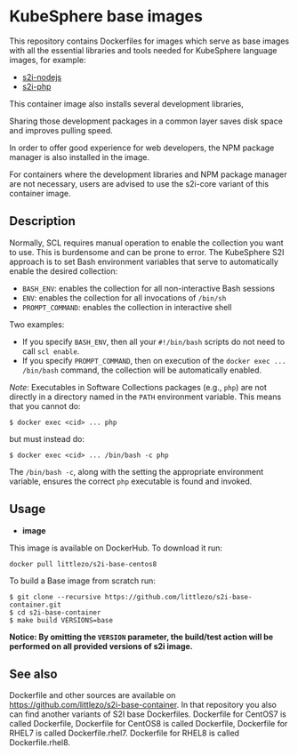 KubeSphere base images
========================================

This repository contains Dockerfiles for images which serve as base images with all the
essential libraries and tools needed for KubeSphere language images, for example:

* [s2i-nodejs](https://github.com/littlezo/s2i-nodejs-container)
* [s2i-php](https://github.com/littlezo/s2i-php-container)

This container image also installs several development libraries,

Sharing those development packages in a common layer saves disk space and
improves pulling speed.

In order to offer good experience for web developers, the NPM package manager
is also installed in the image.

For containers where the development libraries and NPM package manager are not
necessary, users are advised to use the s2i-core variant of this container image.


Description
-----------

Normally, SCL requires manual operation to enable the collection you want to use.
This is burdensome and can be prone to error.
The KubeSphere S2I approach is to set Bash environment variables that
serve to automatically enable the desired collection:

* `BASH_ENV`: enables the collection for all non-interactive Bash sessions
* `ENV`: enables the collection for all invocations of `/bin/sh`
* `PROMPT_COMMAND`: enables the collection in interactive shell

Two examples:
* If you specify `BASH_ENV`, then all your `#!/bin/bash` scripts
do not need to call `scl enable`.
* If you specify `PROMPT_COMMAND`, then on execution of the
`docker exec ... /bin/bash` command, the collection will be automatically enabled.

*Note*:
Executables in Software Collections packages (e.g., `php`)
are not directly in a directory named in the `PATH` environment variable.
This means that you cannot do:

    $ docker exec <cid> ... php

but must instead do:

    $ docker exec <cid> ... /bin/bash -c php

The `/bin/bash -c`, along with the setting the appropriate environment variable,
ensures the correct `php` executable is found and invoked.


Usage
------------------------

*  **image**

This image is available on DockerHub. To download it run:

```console
docker pull littlezo/s2i-base-centos8
```

To build a Base image from scratch run:

```
$ git clone --recursive https://github.com/littlezo/s2i-base-container.git
$ cd s2i-base-container
$ make build VERSIONS=base
```

**Notice: By omitting the `VERSION` parameter, the build/test action will be performed
on all provided versions of s2i image.**


See also
--------
Dockerfile and other sources are available on https://github.com/littlezo/s2i-base-container.
In that repository you also can find another variants of S2I base Dockerfiles.
Dockerfile for CentOS7 is called Dockerfile, 
Dockerfile for CentOS8 is called Dockerfile, 
Dockerfile for RHEL7 is called Dockerfile.rhel7.
Dockerfile for RHEL8 is called Dockerfile.rhel8.
